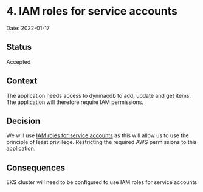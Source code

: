 # 4. IAM roles for service accounts

Date: 2022-01-17

## Status

Accepted

## Context

The application needs access to dynmaodb to add, update and get items. The application will therefore require IAM permissions.

## Decision

We will use [IAM roles for service accounts](https://docs.aws.amazon.com/eks/latest/userguide/iam-roles-for-service-accounts.html) as this will allow us to use the principle of least privillege. Restricting the required AWS permissions to this application.

## Consequences

EKS cluster will need to be configured to use IAM roles for service accounts
